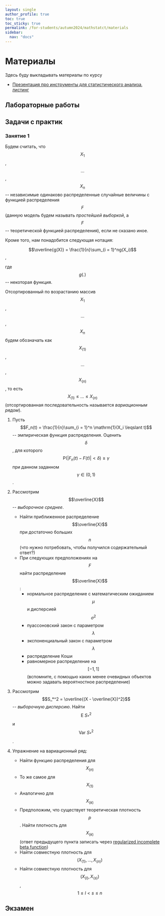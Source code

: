 ```yaml
---
layout: single
author_profile: true
toc: true
toc_sticky: true
permalink: /for-students/autumn2024/mathstatct/materials
sidebar:
  nav: "docs"
---
```


<script type="text/javascript" async
  src="https://cdn.mathjax.org/mathjax/latest/MathJax.js?config=TeX-MML-AM_CHTML">
</script>

# Материалы

Здесь буду выкладывать материалы по курсу

- [Презентация про инструменты для статистического анализа](https://drive.google.com/file/d/1ryCMavfdJkc7CWXqtAwKAJi3Zn2_93pr/view?usp=sharing),
[листинг](https://colab.research.google.com/drive/1kwEuPR6joNaxJtoHIzjkqHTL4tnujGpl?usp=sharing)

## Лабораторные работы

## Задачи с практик

### Занятие 1

Будем считать, что $$X_1$$, $$\dots$$, $$X_n$$ -- независимые одинаково распределенные случайные величины с
функцией распределения $$F$$ (данную модель будем называть *простейшей выборкой*, а $$F$$ -- теоретической функцией
распределения), если не сказано иное.

Кроме того, нам понадобится следующая нотация:

$$\overline{g(X)} = \frac{1}{n}\sum_{i = 1}^ng(X_i)$$,

где $$g(.)$$ -- некоторая функция.

Отсортированный по возрастанию массив $$X_1$$, $$\dots$$, $$X_n$$ будем обозначать как
$$X_{(1)}$$, $$\dots$$, $$X_{(n)}$$, то есть $$X_{(1)} \leq \ldots \leq X_{(n)}$$ (отсортированная последовательность
называется *вариационным рядом*).

1. Пусть $$F_n(t) = \frac{1}{n}\sum_{i = 1}^n \mathrm{1}(X_i \leqslant t)$$ -- эмпирическая функция распределения.
Оценить $$\delta$$, для которого $$\mathrm{P}(|F_n(t) - F(t)| < \delta) \geqslant \gamma$$ при данном заданном
$$\gamma \in (0, 1)$$.

2. Рассмотрим $$\overline{X}$$ -- *выборочное среднее*.
    - Найти приближенное распределение $$\overline{X}$$ при достаточно больших $$n$$ (что нужно потребовать, чтобы получился
    содержательный ответ?)
    - При следующих предположениях на $$F$$ найти распределение $$\overline{X}$$:
        - нормальное распределение с математическим ожиданием $$\mu$$ и дисперсией $$\sigma^2$$
        - пуассоновский закон с параметром $$\lambda$$
        - экспоненциальный закон с параметром $$\lambda$$
        - распределение Коши
        - равномерное распределение на $$[-1, 1]$$ (вспомните, с помощью каких менее очевидных объектов можно задавать
        вероятностное распределение)

3. Рассмотрим $$S_*^2 = \overline{(X - \overline{X})^2}$$ -- *выборочную дисперсию*. Найти
$$\mathrm{E}\ S_*^2$$ и $$\mathrm{Var}\ S_*^2$$.
4. Упражнение на вариационный ряд:
    - Найти функцию распределения для $$X_{(n)}$$
    - То же самое для $$X_{(1)}$$
    - Аналогично для $$X_{(k)}$$
    - Предположим, что существует теоретическая плотность $$p$$. Найти плотность для $$X_{(k)}$$
    (ответ предыдущего пункта записать через [regularized incomplete beta function](https://en.wikipedia.org/wiki/Beta_function#Incomplete_beta_function))
    - Найти совместную плотность для $$(X_{(1)}, \dots, X_{(n)})$$
    - Найти совместную плотность для $$(X_{(l)}, X_{(s)})$$, $$1 \leq l < s \leq n$$

## Экзамен